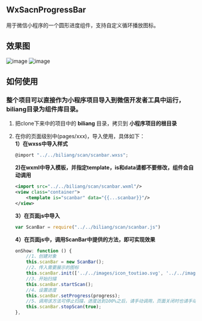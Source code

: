 ## WxSacnProgressBar
用于微信小程序的一个圆形进度组件，支持自定义循环播放图标。

## 效果图
![image](https://github.com/BiLiangLtd/WxSacnProgressBar/raw/master/demo_images/ScanBar.png)
![image](https://github.com/BiLiangLtd/WxSacnProgressBar/raw/master/demo_images/ScanAnimation.gif)
  
## 如何使用
### 整个项目可以直接作为小程序项目导入到微信开发者工具中运行，biliang目录为组件库目录。
1. 把clone下来中的项目中的 **biliang** 目录，拷贝到 **小程序项目的根目录**  
2. 在你的页面级别中(pages/xxx)，导入使用，具体如下：  
	**1）在wxss中导入样式**  
	
	```javascript
	@import "../../biliang/scan/scanbar.wxss";
	```
	  
	**2)在wxml中导入模板，并指定template，is和data请都不要修改，组件会自动调用**  
	
	```xml
	<import src="../../biliang/scan/scanbar.wxml"/>
	<view class="container">
		<template is="scanbar" data="{{...scanbar}}"/>
	</view>
	```
	  
	**3）在页面js中导入**  
	
	```javascript
	var ScanBar = require("../../biliang/scan/scanbar.js")
	```
	  
	**4）在页面js中，调用ScanBar中提供的方法，即可实现效果**  
	
	```javascript
	onShow: function () {
    	//1、创建对象
    	this.scanBar = new ScanBar();
    	//2、传入需要展示的图标
    	this.scanBar.init(['../../images/icon_toutiao.svg', '../../images/icon_weibo.svg', '../../images/icon_sohu.svg']);
    	//3、开始扫描
    	this.scanBar.startScan();
    	//4、设置进度
      	this.scanBar.setProgress(progress);
      	//5、调用该方法可停止扫描，进度达到100%之后，请手动调用，页面关闭时也请手动调用
    	this.scanBar.stopScan(true);
    },
	```